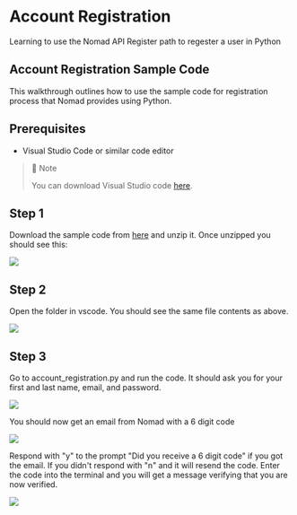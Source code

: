 # Account Registration
Learning to use the Nomad API Register path to regester a user in Python

## Account Registration Sample Code

This walkthrough outlines how to use the sample code for registration process that Nomad provides using Python.

## Prerequisites

- Visual Studio Code or similar code editor

> 📘 Note
> 
> You can download Visual Studio code [here](https://code.visualstudio.com/).

## Step 1

Download the sample code from [here](https://download-directory.github.io/?url=https://github.com/Nomad-Media/samples/tree/main/nomad-samples/python/account_registration) and unzip it. Once unzipped you should see this:

![](https://files.readme.io/8dffbd7-regpy.png)

## Step 2

Open the folder in vscode. You should see the same file contents as above.

![](https://files.readme.io/da50ca5-regvspy.png)

## Step 3

Go to account_registration.py and run the code. It should ask you for your first and last name, email, and password.

![](https://files.readme.io/a98bbff-regpycodereg.png)

You should now get an email from Nomad with a 6 digit code

![](https://files.readme.io/a1997f0-email.png)

Respond with "y" to the prompt "Did you receive a 6 digit code" if you got the email. If you didn't respond with "n" and it will resend the code. Enter the code into the terminal and you will get a message verifying that you are now verified.

![](https://files.readme.io/dc5fdd4-verified.png)
